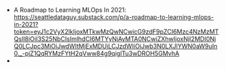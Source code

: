 * A Roadmap to Learning MLOps In 2021: https://seattledataguy.substack.com/p/a-roadmap-to-learning-mlops-in-2021?token=eyJ1c2VyX2lkIjoxMTkwMzQwNCwicG9zdF9pZCI6Mzc4NzMzMTQsIl8iOiI3S25NbCIsImlhdCI6MTYyNjAyMTA0NCwiZXhwIjoxNjI2MDI0NjQ0LCJpc3MiOiJwdWItMjExMDUiLCJzdWIiOiJwb3N0LXJlYWN0aW9uIn0._-pjZ1QqRYMzFYtH2qVww84g9qiglTu3wDROH5GMvhA
* 
